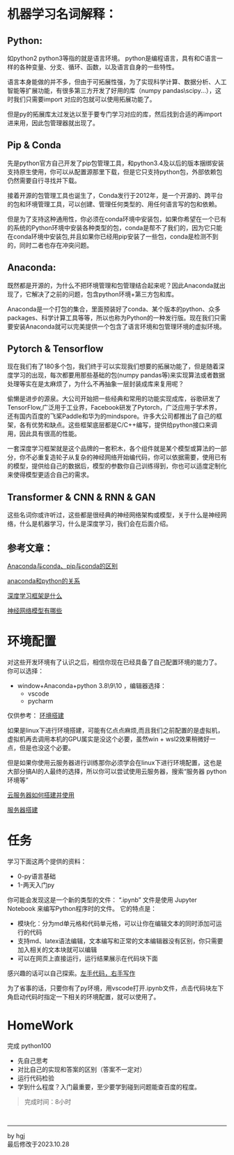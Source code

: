 # 机器学习名词解释：
## Python:
如python2 python3等指的就是语言环境。
python是编程语言，具有和C语言一样的各种变量、分支、循环、函数，以及语言自身的一些特性。

语言本身能做的并不多，但由于可拓展性强，为了实现科学计算、数据分析、人工智能等扩展功能，有很多第三方开发了好用的库（numpy pandas\scipy...），这时我们只需要import 对应的包就可以使用拓展功能了。

但是py的拓展库太过发达以至于要专门学习对应的库，然后找到合适的再import进来用，因此包管理器就出现了。

## Pip & Conda 
先是python官方自己开发了pip包管理工具，和python3.4及以后的版本捆绑安装支持原生使用，你可以从配置源那里下载，但是它只支持python包，外部依赖包仍然需要自行寻找并下载。

接着开源的包管理工具也诞生了，Conda发行于2012年，是一个开源的、跨平台的包和环境管理工具，可以创建、管理任何类型的、用任何语言写的包和依赖。

但是为了支持这种通用性，你必须在conda环境中安装包，如果你希望在一个已有的系统的Python环境中安装各种类型的包，conda是帮不了我们的，因为它只能在conda环境中安装包,并且如果你已经用pip安装了一些包，conda是检测不到的，同时二者也存在冲突问题。
## Anaconda:
既然都是开源的，为什么不把环境管理和包管理结合起来呢？因此Anaconda就出现了，它解决了之前的问题，包含python环境+第三方包和库。

Anaconda是一个打包的集合，里面预装好了conda、某个版本的python、众多packages、科学计算工具等等，所以也称为Python的一种发行版。现在我们只需要安装Anaconda就可以完美提供一个包含了语言环境和包管理环境的虚拟环境。
 
## Pytorch & Tensorflow
现在我们有了180多个包，我们终于可以实现我们想要的拓展功能了，但是随着深度学习的出现，每次都要用那些基础的包(numpy pandas等)来实现算法或者数据处理等实在是太麻烦了，为什么不再抽象一层封装成库来复用呢？

偷懒是进步的源泉。大公司开始把一些经典和常用的功能实现成库，谷歌研发了TensorFlow,广泛用于工业界，Facebook研发了Pytorch，广泛应用于学术界，还有国内百度的飞桨Paddle和华为的mindspore。许多大公司都推出了自己的框架，各有优势和缺点。这些框架底层都是C/C++编写，提供给python接口来调用，因此具有很高的性能。

一套深度学习框架就是这个品牌的一套积木，各个组件就是某个模型或算法的一部分，你不必重复造轮子从复杂的神经网络开始编代码，你可以依据需要，使用已有的模型，提供给自己的数据后，模型的参数你自己训练得到，你也可以适度定制化来使得模型更适合自己的需求。


## Transformer & CNN & RNN & GAN 
这些名词你或许听过，这些都是很经典的神经网络架构或模型，关于什么是神经网络，什么是机器学习，什么是深度学习，我们会在后面介绍。


## 参考文章：

[Anaconda与conda、pip与conda的区别](https://zhuanlan.zhihu.com/p/379321816)

[anaconda和python的关系](https://www.zhihu.com/question/353409585)

[深度学习框架是什么](https://www.zhihu.com/question/53465308)

[神经网络模型有哪些](https://www.zhihu.com/question/447419811)


# 环境配置

对这些开发环境有了认识之后，相信你现在已经具备了自己配置环境的能力了。
你可以选择：
- window+Anaconda+python 3.8\9\10 ，编辑器选择：
  - vscode
  - pycharm

仅供参考： [环境搭建](https://www.bilibili.com/video/BV1Kp4y147Rw/?spm_id_from=333.999.0.0&vd_source=e25316b6f912bb2563d59c6c99d49d77)

如果是linux下进行环境搭建，可能有亿点点麻烦,而且我们之前配置的是虚拟机，虚拟机再去调用本机的GPU属实是没这个必要，虽然win + wsl2效果稍微好一点，但是也没这个必要。

但是如果你使用云服务器进行训练那你必须学会在linux下进行环境配置，这也是大部分搞AI的人最终的选择，所以你可以尝试使用云服务器，搜索“服务器 python 环境等”

[云服务器如何搭建并使用](https://zhuanlan.zhihu.com/p/60107978)

[服务器搭建](https://zhuanlan.zhihu.com/p/174095653)

# 任务
学习下面这两个提供的资料：
- 0-py语言基础
- 1-两天入门py

你可能会发现这是一个新的类型的文件：
 “.ipynb” 文件是使用 Jupyter Notebook 来编写Python程序时的文件。
它的特点是：
- 模块化：分为md单元格和代码单元格，可以让你在编辑文本的同时添加可运行的代码
- 支持md、latex语法编辑，文本编写和正常的文本编辑器没有区别，你只需要加入相关的文本块就可以编辑
- 可以在网页上直接运行，运行结果展示在代码块下面

感兴趣的话可以自己探索。[左手代码，右手写作](https://www.jianshu.com/p/86117613b7a6)

为了省事的话，只要你有了py环境，用vscode打开.ipynb文件，点击代码块左下角启动代码时指定一下相关的环境配置，就可以使用了。

# HomeWork
完成 python100
- 先自己思考
- 对比自己的实现和答案的区别（答案不一定对）
- 运行代码检验
- 学到什么程度？入门最重要，至少要学到碰到问题能查百度的程度。
> 完成时间：8小时

<br>

---
by hgj <br>最后修改于2023.10.28
